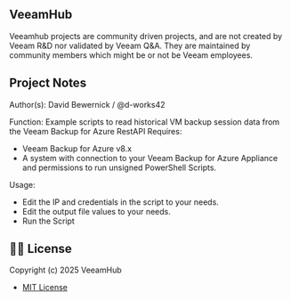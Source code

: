 ## VeeamHub

Veeamhub projects are community driven projects, and are not created by Veeam R&D nor validated by Veeam Q&A. They are maintained by community members which might be or not be Veeam employees.

## Project Notes
Author(s): David Bewernick / @d-works42

Function: Example scripts to read historical VM backup session data from the Veeam Backup for Azure RestAPI
Requires:
- Veeam Backup for Azure v8.x
- A system with connection to your Veeam Backup for Azure Appliance and permissions to run unsigned PowerShell Scripts.

Usage: 
- Edit the IP and credentials in the script to your needs.
- Edit the output file values to your needs.
- Run the Script

## 🤝🏾 License
Copyright (c) 2025 VeeamHub

- [MIT License](LICENSE)

